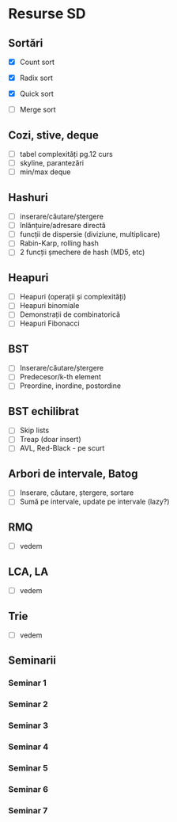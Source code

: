 # Resurse SD

## Sortări
- [x] Count sort

- [x] Radix sort

- [x] Quick sort

- [ ] Merge sort

## Cozi, stive, deque
- [ ] tabel complexități pg.12 curs
- [ ] skyline, parantezări
- [ ] min/max deque

## Hashuri
- [ ] inserare/căutare/ștergere
- [ ] înlănțuire/adresare directă
- [ ] funcții de dispersie (diviziune, multiplicare)
- [ ] Rabin-Karp, rolling hash
- [ ] 2 funcții șmechere de hash (MD5, etc)

## Heapuri
- [ ] Heapuri (operații și complexități)
- [ ] Heapuri binomiale
- [ ] Demonstrații de combinatorică
- [ ] Heapuri Fibonacci

## BST
- [ ] Inserare/căutare/ștergere
- [ ] Predecesor/k-th element
- [ ] Preordine, inordine, postordine

## BST echilibrat
- [ ] Skip lists
- [ ] Treap (doar insert)
- [ ] AVL, Red-Black - pe scurt

## Arbori de intervale, Batog
- [ ] Inserare, căutare, ștergere, sortare
- [ ] Sumă pe intervale, update pe intervale (lazy?)

## RMQ
- [ ] vedem

## LCA, LA
- [ ] vedem

## Trie
- [ ] vedem

## Seminarii

### Seminar 1
### Seminar 2
### Seminar 3
### Seminar 4
### Seminar 5
### Seminar 6
### Seminar 7
